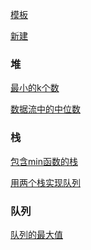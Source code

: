 [模板](https://github.com/GrowTowardsSunlight/For-the-interview/edit/master/algorithm/Template.md)

[新建](https://github.com/GrowTowardsSunlight/For-the-interview/new/master/algorithm)

### 堆

[最小的k个数](最小的k个数.md)

[数据流中的中位数](数据流中的中位数.md)

### 栈

[包含min函数的栈](包含min函数的栈.md)

[用两个栈实现队列](用两个栈实现队列.md)

### 队列

[队列的最大值](队列的最大值.md)

[](.md)

[](.md)

[](.md)

[](.md)

[](.md)

[](.md)

[](.md)

[](.md)

[](.md)

[](.md)

[](.md)

[](.md)

[](.md)

[](.md)

[](.md)

[](.md)

[](.md)

[](.md)

[](.md)

[](.md)

[](.md)

[](.md)

[](.md)

[](.md)

[](.md)

[](.md)

[](.md)

[](.md)

[](.md)

[](.md)

[](.md)

[](.md)

[](.md)

[](.md)

[](.md)

[](.md)

[](.md)

[](.md)

[](.md)

[](.md)

[](.md)

[](.md)

[](.md)

[](.md)

[](.md)

[](.md)

[](.md)

[](.md)

[](.md)

[](.md)

[](.md)

[](.md)

[](.md)

[](.md)

[](.md)

[](.md)

[](.md)

[](.md)

[](.md)

[](.md)

[](.md)

[](.md)

[](.md)

[](.md)

[](.md)

[](.md)

[](.md)

[](.md)

[](.md)

[](.md)

